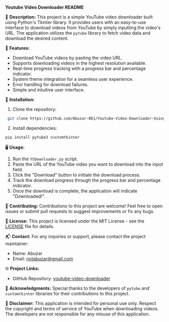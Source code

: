 **Youtube Video Downloader README**

🎥 **Description:**
This project is a simple YouTube video downloader built using Python's Tkinter library. It provides users with an easy-to-use interface to download videos from YouTube by simply inputting the video's URL. The application utilizes the `pytube` library to fetch video data and download the desired content.

🚀 **Features:**
- Download YouTube videos by pasting the video URL.
- Supports downloading videos in the highest resolution available.
- Real-time progress tracking with a progress bar and percentage indicator.
- System theme integration for a seamless user experience.
- Error handling for download failures.
- Simple and intuitive user interface.

🔧 **Installation:**
1. Clone the repository: 
```bash
 git clone https://github.com/Abuzar-061/Youtube-Video-Downloader-Using-Python-.git 

```
2. Install dependencies: 
```bash
pip install pytube3 customtkinter
```

🖥️ **Usage:**
1. Run the `YtDownloader.py` script.
2. Paste the URL of the YouTube video you want to download into the input field.
3. Click the "Download" button to initiate the download process.
4. Track the download progress through the progress bar and percentage indicator.
5. Once the download is complete, the application will indicate "Downloaded!".

🌟 **Contributing:**
Contributions to this project are welcome! Feel free to open issues or submit pull requests to suggest improvements or fix any bugs.

📝 **License:**
This project is licensed under the MIT License - see the [LICENSE](LICENSE) file for details.

📬 **Contact:**
For any inquiries or support, please contact the project maintainer:
- Name: Abuzar
- Email: notabuzar@gmail.com

🌐 **Project Links:**
- GitHub Repository: [youtube-video-downloader](https://github.com/Abuzar-061/Youtube-Video-Downloader-Using-Python-)

🙏 **Acknowledgments:**
Special thanks to the developers of `pytube` and `customtkinter` libraries for their contributions to this project.

🚧 **Disclaimer:**
This application is intended for personal use only. Respect the copyright and terms of service of YouTube when downloading videos. The developers are not responsible for any misuse of this application.
